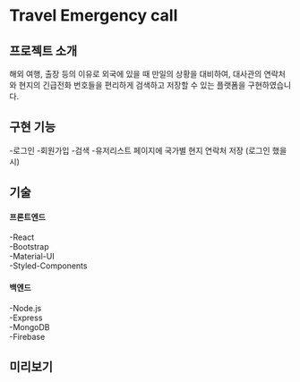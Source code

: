 # Travel Emergency call

## 프로젝트 소개
해외 여행, 출장 등의 이유로 외국에 있을 때 만일의 상황을 대비하여, 대사관의 연락처와 현지의 긴급전화 번호들을 편리하게 검색하고 저장할 수 있는 플랫폼을 구현하였습니다.

## 구현 기능
-로그인
-회원가입
-검색
-유저리스트 페이지에 국가별 현지 연락처 저장 (로그인 했을 시)

## 기술
#### 프론트엔드
-React  
-Bootstrap  
-Material-UI  
-Styled-Components  

#### 백엔드
-Node.js  
-Express  
-MongoDB  
-Firebase  

## 미리보기

